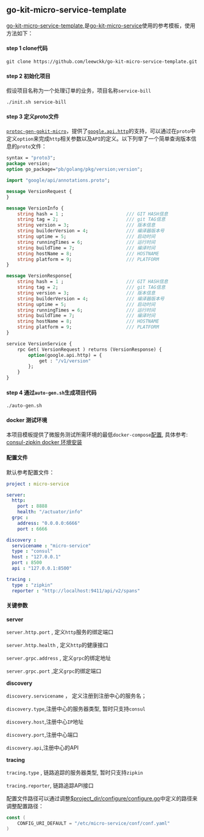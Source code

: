 ## go-kit-micro-service-template

[go-kit-micro-service-template](https://github.com/leewckk/go-kit-micro-service-template),是[go-kit-micro-service](https://github.com/leewckk/go-kit-micro-service)使用的参考模板，使用方法如下：

#### step 1 clone代码

````shell
git clone https://github.com/leewckk/go-kit-micro-service-template.git
````



#### step 2 初始化项目

假设项目名称为一个处理订单的业务，项目名称`service-bill`

````shell
./init.sh service-bill
````

#### step 3 定义proto文件

[`protoc-gen-gokit-micro`](https://github.com/leewckk/protoc-gen-gokit-micro)，提供了[`google.api.http`](https://github.com/googleapis/googleapis/blob/master/google/api/http.proto)的支持，可以通过在`proto`中定义`option`来完成`http`相关参数以及`API`的定义。以下列举了一个简单查询版本信息的`proto`文件：

````protobuf
syntax = "proto3";
package version;
option go_package="pb/golang/pkg/version;version";

import "google/api/annotations.proto";

message VersionRequest {
}

message VersionInfo {
    string hash = 1 ;                       /// GIT HASH信息
    string tag = 2;                         /// git TAG信息
    string version = 3;                     /// 版本信息
    string builderVersion = 4;              /// 编译器版本号
    string uptime = 5;                      /// 启动时间
    string runningTimes = 6;                /// 运行时间
    string buildTime = 7;                   /// 编译时间
    string hostName = 8;                    /// HOSTNAME    
    string platform = 9;                    /// PLATFORM
}

message VersionResponse{
    string hash = 1 ;                       /// GIT HASH信息
    string tag = 2;                         /// git TAG信息
    string version = 3;                     /// 版本信息
    string builderVersion = 4;              /// 编译器版本号
    string uptime = 5;                      /// 启动时间
    string runningTimes = 6;                /// 运行时间
    string buildTime = 7;                   /// 编译时间
    string hostName = 8;                    /// HOSTNAME    
    string platform = 9;                    /// PLATFORM
}

service VersionService {
    rpc Get( VersionRequest ) returns (VersionResponse) {
        option(google.api.http) = {
            get : "/v1/version"
        };
    }
}
````



#### step 4 通过`auto-gen.sh`生成项目代码

````she
./auto-gen.sh
````



#### docker 测试环境

本项目模板提供了微服务测试所需环境的最低`docker-compose`[配置](docker/consul-zipkin), 具体参考: [consul-zipkin docker 环境安装](docker/consul-zipkin/README.md)

#### 配置文件

默认参考配置文件：

````yaml
project : micro-service

server:
  http:
    port : 8888
    health: "/actuator/info"
  grpc :
    address: "0.0.0.0:6666"
    port : 6666

discovery :
  servicename : "micro-service"
  type : "consul"
  host : "127.0.0.1"
  port : 8500
  api : "127.0.0.1:8500"

tracing :
  type : "zipkin"
  reporter : "http://localhost:9411/api/v2/spans"

````

#### 关键参数

**server**

`server.http.port` , 定义`http`服务的绑定端口

`server.http.health` , 定义`http`的健康接口

`server.grpc.address` , 定义`grpc`的绑定地址

`server.grpc.port` ,定义`grpc`的绑定端口



**discovery**

`discovery.servicename` ， 定义注册到注册中心的服务名；

`discovery.type`,注册中心的服务器类型, 暂时只支持`consul`

`discovery.host`,注册中心`IP`地址

`discovery.port`,注册中心端口

`discovery.api`,注册中心的API



**tracing**

`tracing.type` , 链路追踪的服务器类型, 暂时只支持`zipkin`

`tracing.reporter`, 链路追踪API接口



配置文件路径可以通过调整[$project_dir/configure/configure.go](https://github.com/leewckk/go-kit-micro-service-template/blob/master/configure/configure.go#L105)中定义的路径来调整配置路径：

````go
const (
	CONFIG_URI_DEFAULT = "/etc/micro-service/conf/conf.yaml"
)
````

